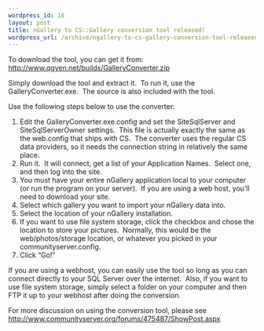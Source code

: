 ```yaml
--- 
wordpress_id: 16
layout: post
title: nGallery to CS::Gallery conversion tool released!
wordpress_url: /archive/ngallery-to-cs-gallery-conversion-tool-released/
---
```


<p>To download the tool, you can get it from: <a href="http://www.qgyen.net/builds/GalleryConverter.zip">http://www.qgyen.net/builds/GalleryConverter.zip</a></p>
<p>Simply download the tool and extract it.&nbsp; To run it, use the GalleryConverter.exe.&nbsp; The source is also included with the tool.</p>
<p>Use the following steps below to use the converter:</p>
<ol>
<li>Edit the GalleryConverter.exe.config and set the SiteSqlServer and SiteSqlServerOwner settings.&nbsp; This file is actually exactly the same as the web.config that ships with CS.&nbsp; The converter uses the regular CS data providers, so it needs the connection string in relatively the same place. 
<li>Run it.&nbsp; It will connect, get a list of your Application Names.&nbsp; Select one, and then log into the site. 
<li>You must have your entire nGallery application local to your computer (or run the program on your server).&nbsp; If you are using a web host, you&rsquo;ll need to download your site. 
<li>Select which gallery you want to import your nGallery data into. 
<li>Select the location of your nGallery installation. 
<li>If you want to use file system storage, click the checkbox and chose the location to store your pictures.&nbsp; Normally, this would be the web/photos/storage location, or whatever you picked in your communityserver.config. 
<li>Click &ldquo;Go!&rdquo;</li></ol>
<p>If you are using a webhost, you can easily use the tool so long as you can connect directly to your SQL Server over the internet.&nbsp; Also, if you want to use file system storage, simply select a folder on your computer and then FTP it up to your webhost after doing the conversion.</p>
<p>For more discussion on using the conversion tool, please see <a href="http://www.communityserver.org/forums/475487/ShowPost.aspx">http://www.communityserver.org/forums/475487/ShowPost.aspx</a></p>
         
